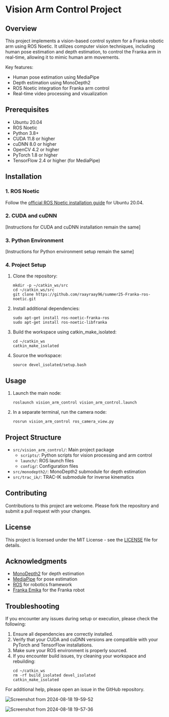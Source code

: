 # Vision Arm Control Project

## Overview

This project implements a vision-based control system for a Franka robotic arm using ROS Noetic. It utilizes computer vision techniques, including human pose estimation and depth estimation, to control the Franka arm in real-time, allowing it to mimic human arm movements.

Key features:
- Human pose estimation using MediaPipe
- Depth estimation using MonoDepth2
- ROS Noetic integration for Franka arm control
- Real-time video processing and visualization

## Prerequisites

- Ubuntu 20.04
- ROS Noetic
- Python 3.8+
- CUDA 11.8 or higher
- cuDNN 8.0 or higher
- OpenCV 4.2 or higher
- PyTorch 1.8 or higher
- TensorFlow 2.4 or higher (for MediaPipe)

## Installation

### 1. ROS Noetic

Follow the [official ROS Noetic installation guide](http://wiki.ros.org/noetic/Installation/Ubuntu) for Ubuntu 20.04.

### 2. CUDA and cuDNN

[Instructions for CUDA and cuDNN installation remain the same]

### 3. Python Environment

[Instructions for Python environment setup remain the same]

### 4. Project Setup

1. Clone the repository:
   ```
   mkdir -p ~/catkin_ws/src
   cd ~/catkin_ws/src
   git clone https://github.com/raayraay96/summer25-Franka-ros-noetic.git
   ```

2. Install additional dependencies:
   ```
   sudo apt-get install ros-noetic-franka-ros
   sudo apt-get install ros-noetic-libfranka
   ```

3. Build the workspace using catkin_make_isolated:
   ```
   cd ~/catkin_ws
   catkin_make_isolated
   ```

4. Source the workspace:
   ```
   source devel_isolated/setup.bash
   ```

## Usage

1. Launch the main node:
   ```
   roslaunch vision_arm_control vision_arm_control.launch
   ```

2. In a separate terminal, run the camera node:
   ```
   rosrun vision_arm_control ros_camera_view.py
   ```

## Project Structure

- `src/vision_arm_control/`: Main project package
  - `scripts/`: Python scripts for vision processing and arm control
  - `launch/`: ROS launch files
  - `config/`: Configuration files
- `src/monodepth2/`: MonoDepth2 submodule for depth estimation
- `src/trac_ik/`: TRAC-IK submodule for inverse kinematics

## Contributing

Contributions to this project are welcome. Please fork the repository and submit a pull request with your changes.

## License

This project is licensed under the MIT License - see the [LICENSE](LICENSE) file for details.

## Acknowledgments

- [MonoDepth2](https://github.com/nianticlabs/monodepth2) for depth estimation
- [MediaPipe](https://github.com/google/mediapipe) for pose estimation
- [ROS](https://www.ros.org/) for robotics framework
- [Franka Emika](https://www.franka.de/) for the Franka robot

## Troubleshooting

If you encounter any issues during setup or execution, please check the following:

1. Ensure all dependencies are correctly installed.
2. Verify that your CUDA and cuDNN versions are compatible with your PyTorch and TensorFlow installations.
3. Make sure your ROS environment is properly sourced.
4. If you encounter build issues, try cleaning your workspace and rebuilding:
   ```
   cd ~/catkin_ws
   rm -rf build_isolated devel_isolated
   catkin_make_isolated
   ```

For additional help, please open an issue in the GitHub repository.



![Screenshot from 2024-08-18 19-59-52](https://github.com/user-attachments/assets/b5c32aea-6236-45f5-b62f-182bf95e7df9)

![Screenshot from 2024-08-18 19-57-36](https://github.com/user-attachments/assets/ddf8d767-7f2e-402e-ac0e-d0cc13ebf851)


